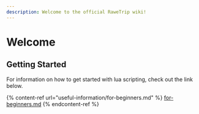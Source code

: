 ```yaml
---
description: Welcome to the official RaweTrip wiki!
---
```


# Welcome

## Getting Started

For information on how to get started with lua scripting, check out the link below.

{% content-ref url="useful-information/for-beginners.md" %}
[for-beginners.md](useful-information/for-beginners.md)
{% endcontent-ref %}
